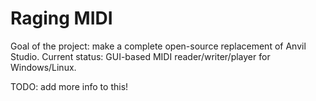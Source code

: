 # Raging MIDI
Goal of the project: make a complete open-source replacement of Anvil Studio.
Current status: GUI-based MIDI reader/writer/player for Windows/Linux.

TODO: add more info to this!
